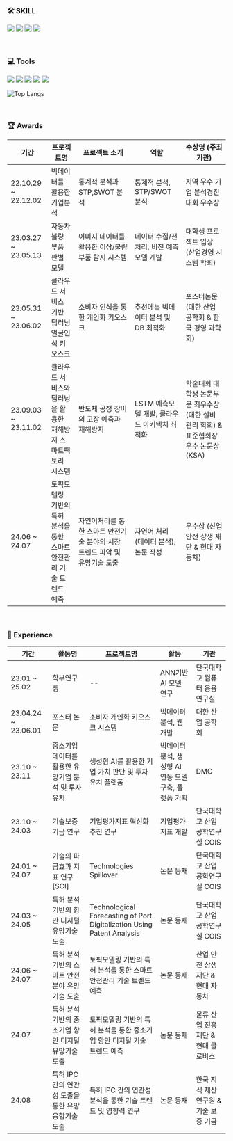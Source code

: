                                                                                                                                            
                                                              
### 🛠 SKILL

<img src="https://img.shields.io/badge/python-3776AB?style=for-the-badge&logo=python&logoColor=white"> <img src="https://img.shields.io/badge/SQL-EE4C2C?style=for-the-badge&logo=SQL&logoColor=white"> <img src="https://img.shields.io/badge/java-007396?style=for-the-badge&logo=java&logoColor=white"> <img src="https://img.shields.io/badge/c++-00599C?style=for-the-badge&logo=c%2B%2B&logoColor=white"> 

<br>

### 💻 Tools

<img src="https://img.shields.io/badge/vscode-5C2D91?style=for-the-badge&logo=visual%20studio&logoColor=white"> <img src="https://img.shields.io/badge/oracle-F80000?style=for-the-badge&logo=oracle&logoColor=white"> <img src="https://img.shields.io/badge/mysql-4479A1?style=for-the-badge&logo=mysql&logoColor=white"> <img src="https://img.shields.io/badge/TensorFlow-FF6F00?style=for-the-badge&logo=TensorFlow&logoColor=white"> <img src="https://img.shields.io/badge/GIT-E44C30?style=for-the-badge&logo=git&logoColor=white">


![Top Langs](https://github-readme-stats.vercel.app/api/top-langs/?username=xthk8&hide_progress=true)

<br>

### 🏆 Awards

| 기간                | 프로젝트명 | 프로젝트 소개     | 역할        | 수상명 (주최기관)                              |
| ------------------- | ---------- | ----------------- | ------------------------------------------------------------------------- | -------------------------------------------------- |
| 22.10.29 ~ 22.12.02 | 빅데이터를 활용한 기업분석 | 통계적 분석과 STP,SWOT 분석 | 통계적 분석, STP/SWOT 분석 | 지역 우수 기업 분석경진 대회 우수상 |
| 23.03.27 ~ 23.05.13 | 자동차 불량 부품 판별 모델 | 이미지 데이터를 활용한 이상/불량 부품 탐지 시스템 | 데이터 수집/전처리, 비전 예측 모델 개발 | 대학생 프로젝트 입상 (산업경영 시스템 학회) |
| 23.05.31 ~ 23.06.02 | 클라우드 서비스 기반 딥러닝 얼굴인식 키오스크 | 소비자 인식을 통한 개인화 키오스크 | 추천메뉴 빅데이터 분석 및 DB 최적화 | 포스터논문 (대한 산업 공학회 & 한국 경영 과학회) |
| 23.09.03 ~ 23.11.02 | 클라우드 서비스와 딥러닝을 활용한 재해방지 스마트팩토리 시스템 | 반도체 공정 장비의 고장 예측과 재해방지 | LSTM 예측모델 개발, 클라우드 아키텍처 최적화 | 학술대회 대학생 논문부문 최우수상 (대한 설비 관리 학회) & 표준협회장 우수 논문상 (KSA) |
| 24.06 ~ 24.07 | 토픽모델링 기반의 특허 분석을 통한 스마트 안전관리 기술 트렌드 예측 | 자연어처리를 통한 스마트 안전기술 분야의 시장 트렌드 파악 및 유망기술 도출 | 자연어 처리 (데이터 분석), 논문 작성 | 우수상 (산업 안전 상생 재단 & 현대 자동차) |


<br>

### 🏃 Experience

| 기간                | 활동명 | 프로젝트명     | 활동        | 기관                              |
| ------------------- | ---------- | ----------------- | ------------------------------------------------------------------------- | -------------------------------------------------- |
| 23.01 ~ 25.02 | 학부연구생 | -- | ANN기반 AI 모델 연구 | 단국대학교 컴퓨터 응용 연구실 |
| 23.04.24 ~ 23.06.01 | 포스터 논문 | 소비자 개인화 키오스크 시스템 | 빅데이터 분석, 웹 개발 | 대한 산업 공학회 |
| 23.10 ~ 23.11 | 중소기업 데이터를 활용한 유망기업 분석 및 투자유치 | 생성형 AI를 활용한 기업 가치 판단 및 투자 유치 플랫폼 | 빅데이터 분석, 생성형 AI 연동 모델 구축, 플랫폼 기획 | DMC |
| 23.10 ~ 24.03 | 기술보증기금 연구 | 기업평가지표 혁신화 추진 연구 | 기업평가지표 개발 | 단국대학교 산업공학연구실 COIS |
| 24.01 ~ 24.07 | 기술의 파급효과 지표 연구[SCI] | Technologies Spillover | 논문 등재 | 단국대학교 산업공학연구실 COIS |
| 24.03 ~ 24.05 | 특허 분석 기반의 항만 디지털 유망기술 도출 | Technological Forecasting of Port Digitalization Using Patent Analysis | 논문 등재 | 단국대학교 산업공학연구실 COIS |
| 24.06 ~ 24.07 | 특허 분석 기반의 스마트 안전분야 유망기술 도출 | 토픽모델링 기반의 특허 분석을 통한 스마트 안전관리 기술 트렌드 예측 | 논문 등재 | 산업 안전 상생 재단 & 현대 자동차 |
| 24.07 | 특허 분석 기반의 중소기업 항만 디지털 유망기술 도출 | 토픽모델링 기반의 특허 분석을 통한 중소기업 항만 디지털 기술 트렌드 예측 | 논문 등재 | 물류 산업 진흥 재단 & 현대 글로비스 |
| 24.08 | 특허 IPC 간의 연관성 도출을 통한 유망 융합기술 도출 | 특허 IPC 간의 연관성 분석을 통한 기술 트렌드 및 영향력 연구 | 논문 등재 | 한국 지식 재산 연구원 & 기술 보증 기금 |

